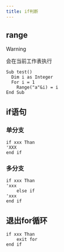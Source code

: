 ```yaml
---
title: if判断
---
```


## range

> [!warning]
>
> 会在当前工作表执行

```visual basic
Sub test()
  Dim i as Integer
  For i = 1 
	Range("a"&i) = i
End Sub
```

## if语句

### 单分支

```visual basic
if xxx Than
'XXX
end if
```

### 多分支

```visual basic
if xxx Than
'xxx
	else if
'xxx
end if
```

## 退出for循环

```visual basic
if xxx Than
	exit for
end if
```
